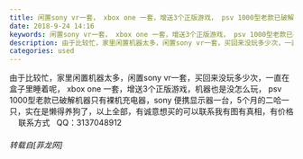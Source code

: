```yaml
---
title: 闲置sony vr一套， xbox one 一套，增送3个正版游戏， psv 1000型老款已破解机器
date: 2018-9-24 14:16
keywords: 闲置sony vr一套， xbox one 一套，增送3个正版游戏， psv 1000型老款已破解机器
description: 由于比较忙，家里闲置机器太多，闲置sony vr一套，买回来没玩多少次，一直在盒子里睡着呢， xbox one 一套，增送3个正版游戏，机器也是没怎么玩， psv 1000型老款已破解机器只有裸机充电器，sony 便携显示器一台，5个月的二哈一只，实在是懒得养狗了，以上全部，有诚意想买的可以联系我有图有真相，有价格    联系方式   QQ：3137048912
categories: used
---
```

<td class="t_f" id="postmessage_1871468">

由于比较忙，家里闲置机器太多，闲置sony vr一套，买回来没玩多少次，一直在盒子里睡着呢， xbox one 一套，增送3个正版游戏，机器也是没怎么玩， psv 1000型老款已破解机器只有裸机充电器，sony 便携显示器一台，5个月的二哈一只，实在是懒得养狗了，以上全部，有诚意想买的可以联系我有图有真相，有价格<br/>
    联系方式   QQ：3137048912</td>
###### 转载自[菲龙网]